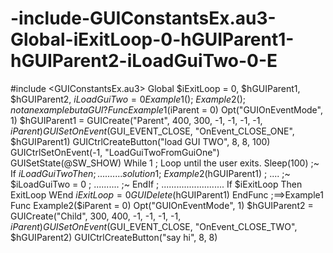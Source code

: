 # -include-GUIConstantsEx.au3-Global-iExitLoop-0-hGUIParent1-hGUIParent2-iLoadGuiTwo-0-E
#include &lt;GUIConstantsEx.au3>  Global $iExitLoop = 0, $hGUIParent1, $hGUIParent2, $iLoadGuiTwo = 0 Example1() ;~ Example2() ; not an example but a GUI ? Func Example1($iParent = 0)     Opt("GUIOnEventMode", 1)     $hGUIParent1 = GUICreate("Parent", 400, 300, -1, -1, -1, -1, $iParent)     GUISetOnEvent($GUI_EVENT_CLOSE, "OnEvent_CLOSE_ONE", $hGUIParent1)     GUICtrlCreateButton("load GUI TWO", 8, 8, 100)     GUICtrlSetOnEvent(-1, "LoadGuiTwoFromGuiOne")     GUISetState(@SW_SHOW)      While 1 ; Loop until the user exits.         Sleep(100) ;~      If $iLoadGuiTwo Then ; .......... solution 1 ;~          Example2($hGUIParent1) ; .... ;~          $iLoadGuiTwo = 0 ; .......... ;~      EndIf ; .........................         If $iExitLoop Then ExitLoop     WEnd     $iExitLoop = 0     GUIDelete($hGUIParent1) EndFunc   ;==>Example1  Func Example2($iParent = 0)     Opt("GUIOnEventMode", 1)     $hGUIParent2 = GUICreate("Child", 300, 400, -1, -1, -1, -1, $iParent)     GUISetOnEvent($GUI_EVENT_CLOSE, "OnEvent_CLOSE_TWO", $hGUIParent2)     GUICtrlCreateButton("say hi", 8, 8)
